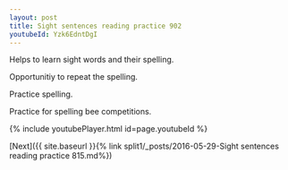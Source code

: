 ```yaml
---
layout: post
title: Sight sentences reading practice 902
youtubeId: Yzk6EdntDgI
---
```

 
 
Helps to learn sight words and their spelling.

Opportunitiy to repeat the spelling. 

Practice spelling. 
 
Practice for spelling bee competitions. 
 
{% include youtubePlayer.html id=page.youtubeId %}
 
 

[Next]({{ site.baseurl }}{% link  split1/_posts/2016-05-29-Sight sentences reading practice 815.md%})
 
